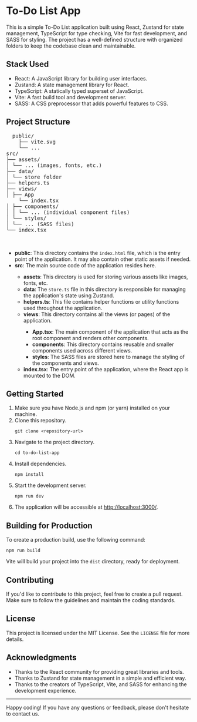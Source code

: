 <!DOCTYPE html>
<html lang="en">

<head>
  <meta charset="UTF-8">
  <meta name="viewport" content="width=device-width, initial-scale=1.0">
  <title>To-Do List App</title>
</head>

<body>
  <h1>To-Do List App</h1>
  <p>This is a simple To-Do List application built using React, Zustand for state management, TypeScript for type checking, Vite for fast development, and SASS for styling. The project has a well-defined structure with organized folders to keep the codebase clean and maintainable.</p>

  <h2>Stack Used</h2>
  <ul>
    <li>React: A JavaScript library for building user interfaces.</li>
    <li>Zustand: A state management library for React.</li>
    <li>TypeScript: A statically typed superset of JavaScript.</li>
    <li>Vite: A fast build tool and development server.</li>
    <li>SASS: A CSS preprocessor that adds powerful features to CSS.</li>
  </ul>

  <h2>Project Structure</h2>
  <pre>
  public/
    ├── vite.svg
    └── ...
src/
├── assets/
│ └── ... (images, fonts, etc.)
├── data/
│ └── store folder
├── helpers.ts
├── views/
│ ├── App 
    └── index.tsx
│ ├── components/
│ │ └── ... (individual component files)
│ └── styles/
│ └── ... (SASS files)
└── index.tsx

  </pre>

  <ul>
    <li><strong>public</strong>: This directory contains the <code>index.html</code> file, which is the entry point of the application. It may also contain other static assets if needed.</li>
    <li><strong>src</strong>: The main source code of the application resides here.</li>
    <ul>
      <li><strong>assets</strong>: This directory is used for storing various assets like images, fonts, etc.</li>
      <li><strong>data</strong>: The <code>store.ts</code> file in this directory is responsible for managing the application's state using Zustand.</li>
      <li><strong>helpers.ts</strong>: This file contains helper functions or utility functions used throughout the application.</li>
      <li><strong>views</strong>: This directory contains all the views (or pages) of the application.</li>
      <ul>
        <li><strong>App.tsx</strong>: The main component of the application that acts as the root component and renders other components.</li>
        <li><strong>components</strong>: This directory contains reusable and smaller components used across different views.</li>
        <li><strong>styles</strong>: The SASS files are stored here to manage the styling of the components and views.</li>
      </ul>
      <li><strong>index.tsx</strong>: The entry point of the application, where the React app is mounted to the DOM.</li>
    </ul>
  </ul>

  <h2>Getting Started</h2>
  <ol>
    <li>Make sure you have Node.js and npm (or yarn) installed on your machine.</li>
    <li>Clone this repository.</li>
    <pre><code>git clone &lt;repository-url&gt;</code></pre>
    <li>Navigate to the project directory.</li>
    <pre><code>cd to-do-list-app</code></pre>
    <li>Install dependencies.</li>
    <pre><code>npm install</code></pre>
    <li>Start the development server.</li>
    <pre><code>npm run dev</code></pre>
    <li>The application will be accessible at <a href="http://localhost:3000/">http://localhost:3000/</a>.</li>
  </ol>

  <h2>Building for Production</h2>
  <p>To create a production build, use the following command:</p>
  <pre><code>npm run build</code></pre>
  <p>Vite will build your project into the <code>dist</code> directory, ready for deployment.</p>

  <h2>Contributing</h2>
  <p>If you'd like to contribute to this project, feel free to create a pull request. Make sure to follow the guidelines and maintain the coding standards.</p>

  <h2>License</h2>
  <p>This project is licensed under the MIT License. See the <code>LICENSE</code> file for more details.</p>

  <h2>Acknowledgments</h2>
  <ul>
    <li>Thanks to the React community for providing great libraries and tools.</li>
    <li>Thanks to Zustand for state management in a simple and efficient way.</li>
    <li>Thanks to the creators of TypeScript, Vite, and SASS for enhancing the development experience.</li>
  </ul>

  <hr>
  <p>Happy coding! If you have any questions or feedback, please don't hesitate to contact us.</p>
</body>

</html>
